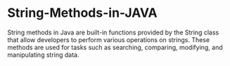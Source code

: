 # String-Methods-in-JAVA
String methods in Java are built-in functions provided by the String class that allow developers to perform various operations on strings. These methods are used for tasks such as searching, comparing, modifying, and manipulating string data.
